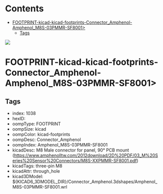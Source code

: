 



Contents
========

* [FOOTPRINT-kicad-kicad-footprints-Connector_Amphenol-Amphenol_M8S-03PMMR-SF8001>](#footprint-kicad-kicad-footprints-connector_amphenol-amphenol_m8s-03pmmr-sf8001)
	* [Tags](#tags)
  
![][im]
# FOOTPRINT-kicad-kicad-footprints-Connector_Amphenol-Amphenol_M8S-03PMMR-SF8001>

## Tags

- index: 1038
- hexID: 
- oompType: FOOTPRINT
- oompSize: kicad
- oompColor: kicad-footprints
- oompDesc: Connector_Amphenol
- oompIndex: Amphenol_M8S-03PMMR-SF8001
- kicadDesc: M8 Male connector for panel, 90° PCB mount (https://www.amphenolltw.com/2012download/2D%20PDF/03_M%20Series%20Sensor%20Connectors/M8S-XXPMMR-SF8001.pdf)
- kicadTags: three-pin M8
- kicadAttr: through_hole
- kicad3DModel: ${KICAD6_3DMODEL_DIR}/Connector_Amphenol.3dshapes/Amphenol_M8S-03PMMR-SF8001.wrl



[im]: image.png

